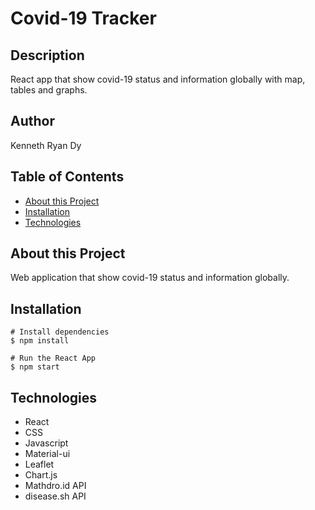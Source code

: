 # Covid-19 Tracker

## Description

React app that show covid-19 status and information globally with map, tables and graphs.

## Author

Kenneth Ryan Dy

## Table of Contents

- [About this Project](#about-this-project)
- [Installation](#installation)
- [Technologies](#technologies)

## About this Project

Web application that show covid-19 status and information globally.

## Installation

```
# Install dependencies
$ npm install

# Run the React App
$ npm start
```

## Technologies

- React
- CSS
- Javascript
- Material-ui
- Leaflet
- Chart.js
- Mathdro.id API
- disease.sh API
